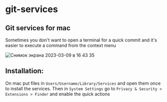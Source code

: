 # git-services
## Git services for mac

Sometimes you don't want to open a terminal for a quick commit and it's easier to execute a command from the context menu

![Снимок экрана 2023-03-09 в 16 43 35](https://user-images.githubusercontent.com/20771591/224042668-538740e6-9872-41a8-bb38-1626b6210c9e.png)

## Installation:
On mac put files in `Users/Username/Library/Services` and open them once to install the services. Then in `System Settings` go to `Privacy & Security > Extensions > Finder` and enable the quick actions

